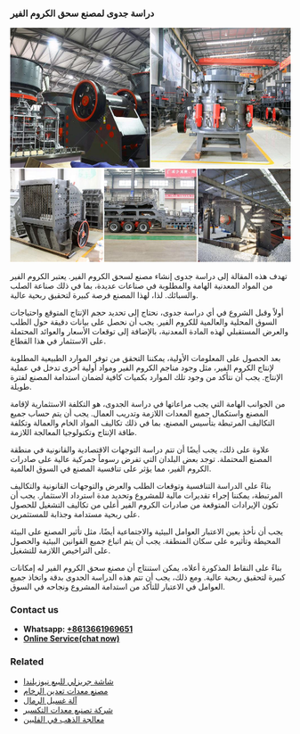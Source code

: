 <h3>دراسة جدوى لمصنع سحق الكروم الفير</h3><img src='1701850911.jpg' alt=''><p>تهدف هذه المقالة إلى دراسة جدوى إنشاء مصنع لسحق الكروم الفير. يعتبر الكروم الفير من المواد المعدنية الهامة والمطلوبة في صناعات عديدة، بما في ذلك صناعة الصلب والسبائك. لذا، لهذا المصنع فرصة كبيرة لتحقيق ربحية عالية.</p><p>أولاً وقبل الشروع في أي دراسة جدوى، نحتاج إلى تحديد حجم الإنتاج المتوقع واحتياجات السوق المحلية والعالمية للكروم الفير. يجب أن نحصل على بيانات دقيقة حول الطلب والعرض المستقبلي لهذه المادة المعدنية، بالإضافة إلى توقعات الأسعار والعوائد المحتملة على الاستثمار في هذا القطاع.</p><p>بعد الحصول على المعلومات الأولية، يمكننا التحقق من توفر الموارد الطبيعية المطلوبة لإنتاج الكروم الفير، مثل وجود مناجم الكروم الفير ومواد أولية أخرى تدخل في عملية الإنتاج. يجب أن نتأكد من وجود تلك الموارد بكميات كافية لضمان استدامة المصنع لفترة طويلة.</p><p>من الجوانب الهامة التي يجب مراعاتها في دراسة الجدوى، هو التكلفة الاستثمارية لإقامة المصنع واستكمال جميع المعدات اللازمة وتدريب العمال. يجب أن يتم حساب جميع التكاليف المرتبطة بتأسيس المصنع، بما في ذلك تكاليف المواد الخام والعمالة وتكلفة طاقة الإنتاج وتكنولوجيا المعالجة اللازمة.</p><p>علاوة على ذلك، يجب أيضًا أن تتم دراسة التوجهات الاقتصادية والقانونية في منطقة المصنع المحتملة. توجد بعض البلدان التي تفرض رسوماً جمركية عالية على صادرات الكروم الفير، مما يؤثر على تنافسية المصنع في السوق العالمية.</p><p>بناءً على الدراسة التنافسية وتوقعات الطلب والعرض والتوجهات القانونية والتكاليف المرتبطة، يمكننا إجراء تقديرات مالية للمشروع وتحديد مدة استرداد الاستثمار. يجب أن تكون الإيرادات المتوقعة من صادرات الكروم الفير أعلى من تكاليف التشغيل للحصول على ربحية مستدامة وجذابة للمستثمرين.</p><p>يجب أن نأخذ بعين الاعتبار العوامل البيئية والاجتماعية أيضًا، مثل تأثير المصنع على البيئة المحيطة وتأثيره على سكان المنطقة. يجب أن يتم اتباع جميع القوانين البيئية والحصول على التراخيص اللازمة للتشغيل.</p><p>بناءً على النقاط المذكورة أعلاه، يمكن استنتاج أن مصنع سحق الكروم الفير له إمكانات كبيرة لتحقيق ربحية عالية. ومع ذلك، يجب أن تتم هذه الدراسة الجدوى بدقة واتخاذ جميع العوامل في الاعتبار للتأكد من استدامة المشروع ونجاحه في السوق.</p><h3>Contact us</h3><ul><li><strong>Whatsapp:&nbsp;<a href="https://wa.me/8613661969651">+8613661969651</a></strong></li><li><a href="https://swt.shibang-china.com/?git&amp;zhl&amp;دراسة جدوى لمصنع سحق الكروم الفير"><strong>Online Service(chat now)</strong></a></li></ul><h3>Related</h3><ul><li><a href='شاشة جريزلي للبيع نيوزيلندا.md'>شاشة جريزلي للبيع نيوزيلندا</a></li><li><a href='مصنع معدات تعدين الرخام.md'>مصنع معدات تعدين الرخام</a></li><li><a href='آلة غسيل الرمال.md'>آلة غسيل الرمال</a></li><li><a href='شركة تصنيع معدات التكسير.md'>شركة تصنيع معدات التكسير</a></li><li><a href='معالجة الذهب في الفلبين.md'>معالجة الذهب في الفلبين</a></li></ul>